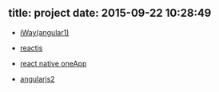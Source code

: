title: project
date: 2015-09-22 10:28:49
---

- [iWay(angular1)](/iway)

- [reactjs](https://scorpionjay.github.io/oneH5/dist/)
- [react native oneApp](https://github.com/ScorpionJay/ONE)
- [angularjs2](#)